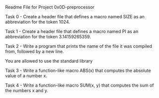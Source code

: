 Readme File for Project 0x0D-preprocessor

Task 0 - Create a header file that defines a macro named SIZE as an abbreviation for the token 1024.

Task 1 - Create a header file that defines a macro named PI as an abbreviation for the token 3.14159265359.

Task 2 - Write a program that prints the name of the file it was compiled from, followed by a new line.

You are allowed to use the standard library

Task 3 - Write a function-like macro ABS(x) that computes the absolute value of a number x.

Task 4 - Write a function-like macro SUM(x, y) that computes the sum of the numbers x and y.
